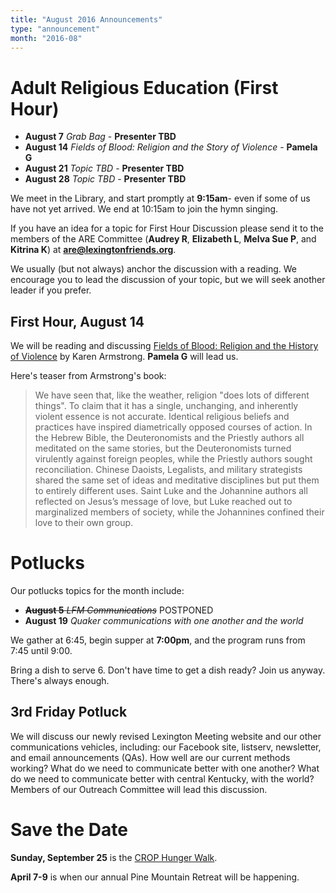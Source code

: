 ```yaml
---
title: "August 2016 Announcements"
type: "announcement"
month: "2016-08"
---
```


# Adult Religious Education (First Hour)

* **August 7** *Grab Bag* - **Presenter TBD**
* **August 14** *Fields of Blood: Religion and the Story of Violence* - **Pamela G**
* **August 21** *Topic TBD* - **Presenter TBD**
* **August 28** *Topic TBD* - **Presenter TBD**

We meet in the Library, and start promptly at **9:15am**- even if some of us have
not yet arrived.  We end at 10:15am to join the hymn singing.

If you have an idea for a topic for First Hour Discussion please send it to
the members of the ARE Committee (**Audrey R**, **Elizabeth L**, **Melva
Sue P**, and **Kitrina K**) at **are@lexingtonfriends.org**.

We usually (but not always) anchor the discussion with a reading.  We encourage
you to lead the discussion of your topic, but we will seek another leader if
you prefer.

## First Hour, August 14

We will be reading and discussing <a
href="http://www.abebooks.com/servlet/SearchResults?sts=t&tn=Fields+of+Blood%3A+Religion+and+the+History+of+Violence">
Fields of Blood:  Religion and the History of Violence</a> by Karen Armstrong.
**Pamela G** will lead us.

Here's teaser from Armstrong's book:

> We have seen that, like the weather, religion "does lots of different
> things".  To claim that it has a single, unchanging, and inherently violent
> essence is not accurate. Identical religious beliefs and practices have
> inspired diametrically opposed courses of action. In the Hebrew Bible, the
> Deuteronomists and the Priestly authors all meditated on the same stories,
> but the Deuteronomists turned virulently against foreign peoples, while the
> Priestly authors sought reconciliation. Chinese Daoists, Legalists, and
> military strategists shared the same set of ideas and meditative disciplines
> but put them to entirely different uses. Saint Luke and the Johannine authors
> all reflected on Jesus’s message of love, but Luke reached out to
> marginalized members of society, while the Johannines confined their love to
> their own group.


# Potlucks

Our potlucks topics for the month include:

* ~~**August 5** *LFM Communications*~~ POSTPONED
* **August 19** *Quaker communications with one another and the world*

We gather at 6:45, begin supper at **7:00pm**, and the program runs from 7:45 until 9:00.

Bring a dish to serve 6. Don't have time to get a dish ready?  Join us anyway.
There's always enough.  

<a name="3rd-friday-potluck"></a>
## 3rd Friday Potluck

We will discuss our newly revised Lexington Meeting website and our other
communications vehicles, including: our Facebook site, listserv, newsletter,
and email announcements (QAs).  How well are our current methods working?  What
do we need to communicate better with one another?  What do we need to
communicate better with central Kentucky, with the world?  Members of our
Outreach Committee will lead this discussion.

# Save the Date

**Sunday, September 25** is the [CROP Hunger Walk](http://www.crophungerwalk.org/lexingtonky).

**April 7-9** is when our annual Pine Mountain Retreat will be happening.
